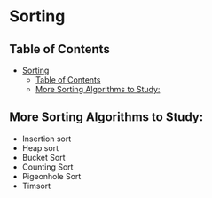 # Sorting

## Table of Contents

- [Sorting](#sorting)
  - [Table of Contents](#table-of-contents)
  - [More Sorting Algorithms to Study:](#more-sorting-algorithms-to-study)

## More Sorting Algorithms to Study:
- Insertion sort
- Heap sort
- Bucket Sort
- Counting Sort
- Pigeonhole Sort
- Timsort




